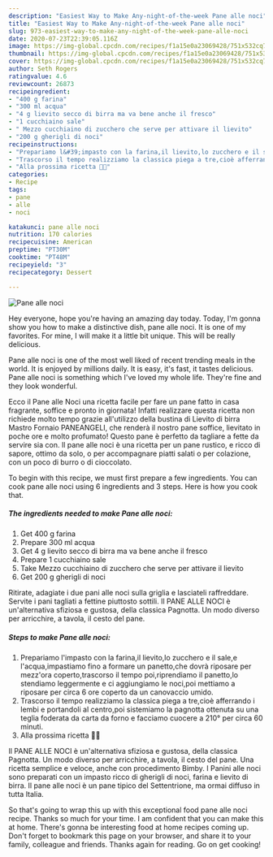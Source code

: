 ```yaml
---
description: "Easiest Way to Make Any-night-of-the-week Pane alle noci"
title: "Easiest Way to Make Any-night-of-the-week Pane alle noci"
slug: 973-easiest-way-to-make-any-night-of-the-week-pane-alle-noci
date: 2020-07-23T22:39:05.116Z
image: https://img-global.cpcdn.com/recipes/f1a15e0a23069428/751x532cq70/pane-alle-noci-recipe-main-photo.jpg
thumbnail: https://img-global.cpcdn.com/recipes/f1a15e0a23069428/751x532cq70/pane-alle-noci-recipe-main-photo.jpg
cover: https://img-global.cpcdn.com/recipes/f1a15e0a23069428/751x532cq70/pane-alle-noci-recipe-main-photo.jpg
author: Seth Rogers
ratingvalue: 4.6
reviewcount: 26873
recipeingredient:
- "400 g farina"
- "300 ml acqua"
- "4 g lievito secco di birra ma va bene anche il fresco"
- "1 cucchiaino sale"
- " Mezzo cucchiaino di zucchero che serve per attivare il lievito"
- "200 g gherigli di noci"
recipeinstructions:
- "Prepariamo l&#39;impasto con la farina,il lievito,lo zucchero e il sale,e l&#39;acqua,impastiamo fino a formare un panetto,che dovrà riposare per mezz&#39;ora coperto,trascorso il tempo poi,riprendiamo il panetto,lo stendiamo leggermente e ci aggiungiamo le noci,poi mettiamo a riposare per circa 6 ore coperto da un canovaccio umido."
- "Trascorso il tempo realizziamo la classica piega a tre,cioè afferrando i lembi e portandoli al centro,poi sistemiamo la pagnotta ottenuta su una teglia foderata da carta da forno e facciamo cuocere a 210° per circa 60 minuti."
- "Alla prossima ricetta 👩‍🍳"
categories:
- Recipe
tags:
- pane
- alle
- noci

katakunci: pane alle noci 
nutrition: 170 calories
recipecuisine: American
preptime: "PT30M"
cooktime: "PT48M"
recipeyield: "3"
recipecategory: Dessert

---
```



![Pane alle noci](https://img-global.cpcdn.com/recipes/f1a15e0a23069428/751x532cq70/pane-alle-noci-recipe-main-photo.jpg)

Hey everyone, hope you're having an amazing day today. Today, I'm gonna show you how to make a distinctive dish, pane alle noci. It is one of my favorites. For mine, I will make it a little bit unique. This will be really delicious.

Pane alle noci is one of the most well liked of recent trending meals in the world. It is enjoyed by millions daily. It is easy, it's fast, it tastes delicious. Pane alle noci is something which I've loved my whole life. They're fine and they look wonderful.

Ecco il Pane alle Noci una ricetta facile per fare un pane fatto in casa fragrante, soffice e pronto in giornata! Infatti realizzare questa ricetta non richiede molto tempo grazie all&#39;utilizzo della bustina di Lievito di birra Mastro Fornaio PANEANGELI, che renderà il nostro pane soffice, lievitato in poche ore e molto profumato! Questo pane è perfetto da tagliare a fette da servire sia con. Il pane alle noci è una ricetta per un pane rustico, e ricco di sapore, ottimo da solo, o per accompagnare piatti salati o per colazione, con un poco di burro o di cioccolato.


To begin with this recipe, we must first prepare a few ingredients. You can cook pane alle noci using 6 ingredients and 3 steps. Here is how you cook that.

<!--inarticleads1-->

##### The ingredients needed to make Pane alle noci:

1. Get 400 g farina
1. Prepare 300 ml acqua
1. Get 4 g lievito secco di birra ma va bene anche il fresco
1. Prepare 1 cucchiaino sale
1. Take  Mezzo cucchiaino di zucchero che serve per attivare il lievito
1. Get 200 g gherigli di noci


Ritirate, adagiate i due pani alle noci sulla griglia e lasciateli raffreddare. Servite i pani tagliati a fettine piuttosto sottili. Il PANE ALLE NOCI è un&#39;alternativa sfiziosa e gustosa, della classica Pagnotta. Un modo diverso per arricchire, a tavola, il cesto del pane. 

<!--inarticleads2-->

##### Steps to make Pane alle noci:

1. Prepariamo l&#39;impasto con la farina,il lievito,lo zucchero e il sale,e l&#39;acqua,impastiamo fino a formare un panetto,che dovrà riposare per mezz&#39;ora coperto,trascorso il tempo poi,riprendiamo il panetto,lo stendiamo leggermente e ci aggiungiamo le noci,poi mettiamo a riposare per circa 6 ore coperto da un canovaccio umido.
1. Trascorso il tempo realizziamo la classica piega a tre,cioè afferrando i lembi e portandoli al centro,poi sistemiamo la pagnotta ottenuta su una teglia foderata da carta da forno e facciamo cuocere a 210° per circa 60 minuti.
1. Alla prossima ricetta 👩‍🍳


Il PANE ALLE NOCI è un&#39;alternativa sfiziosa e gustosa, della classica Pagnotta. Un modo diverso per arricchire, a tavola, il cesto del pane. Una ricetta semplice e veloce, anche con procedimento Bimby. I Panini alle noci sono preparati con un impasto ricco di gherigli di noci, farina e lievito di birra. Il pane alle noci è un pane tipico del Settentrione, ma ormai diffuso in tutta Italia. 

So that's going to wrap this up with this exceptional food pane alle noci recipe. Thanks so much for your time. I am confident that you can make this at home. There's gonna be interesting food at home recipes coming up. Don't forget to bookmark this page on your browser, and share it to your family, colleague and friends. Thanks again for reading. Go on get cooking!
